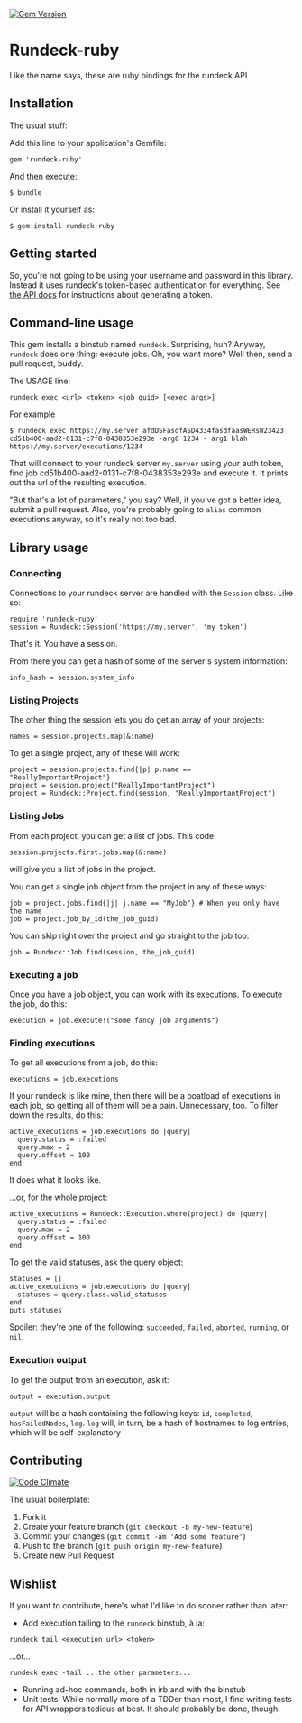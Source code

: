 [![Gem Version](https://badge.fury.io/rb/rundeck-ruby.svg)](http://badge.fury.io/rb/rundeck-ruby)

# Rundeck-ruby

Like the name says, these are ruby bindings for the rundeck API

## Installation

The usual stuff: 

Add this line to your application's Gemfile:

    gem 'rundeck-ruby'

And then execute:

    $ bundle

Or install it yourself as:

    $ gem install rundeck-ruby

## Getting started

So, you're not going to be using your username and password in this
library. Instead it uses rundeck's token-based authentication for
everything. See [the API docs](http://rundeck.org/docs/api/#token-authentication) for
instructions about generating a token.

## Command-line usage

This gem installs a binstub named `rundeck`.
Surprising, huh? Anyway, `rundeck` does one thing: execute jobs. Oh, you
want more? Well then, send a pull request, buddy.

The USAGE line:
```
rundeck exec <url> <token> <job guid> [<exec args>]
```

For example
```
$ rundeck exec https://my.server afdDSFasdfASD4334fasdfaasWERsW23423
cd51b400-aad2-0131-c7f8-0438353e293e -arg0 1234 - arg1 blah
https://my.server/executions/1234
```

That will connect to your rundeck server `my.server` using your auth
token, find job cd51b400-aad2-0131-c7f8-0438353e293e and execute it. It
prints out the url of the resulting execution.

"But that's a lot of parameters," you say? Well, if you've got a better idea, submit a pull request. Also, you're probably going to `alias` common executions anyway, so it's really not too bad.

## Library usage

### Connecting

Connections to your rundeck server are handled with the `Session` class.
Like so:
```
require 'rundeck-ruby'
session = Rundeck::Session('https://my.server', 'my token')
```
That's it. You have a session.

From there you can get a hash of some of the server's system information:
```
info_hash = session.system_info
```

### Listing Projects
The other thing the session lets you do get an array of your projects:
```
names = session.projects.map(&:name)
```

To get a single project, any of these will work:
```
project = session.projects.find{|p| p.name == "ReallyImportantProject"}
project = session.project("ReallyImportantProject")
project = Rundeck::Project.find(session, "ReallyImportantProject")
```

### Listing Jobs
From each project, you can get a list of jobs. This code:
```
session.projects.first.jobs.map(&:name)
```
will give you a list of jobs in the project.

You can get a single job object from the project in any of these ways:
```
job = project.jobs.find{|j| j.name == "MyJob"} # When you only have the name
job = project.job_by_id(the_job_guid)
```

You can skip right over the project and go straight to the job too:
```
job = Rundeck::Job.find(session, the_job_guid)
```

### Executing a job
Once you have a job object, you can work with its executions. To execute
the job, do this:
```
execution = job.execute!("some fancy job arguments")
```

### Finding executions

To get all executions from a job, do this:
```
executions = job.executions
```

If your rundeck is like mine, then there will be a boatload of executions in
each job, so getting all of them will be a pain. Unnecessary, too. To
filter down the results, do this:
```
active_executions = job.executions do |query|
  query.status = :failed
  query.max = 2
  query.offset = 100
end
```
It does what it looks like.

...or, for the whole project:
```
active_executions = Rundeck::Execution.where(project) do |query|
  query.status = :failed
  query.max = 2
  query.offset = 100
end
```

To get the valid statuses, ask the query object:
```
statuses = []
active_executions = job.executions do |query|
  statuses = query.class.valid_statuses
end
puts statuses
```
Spoiler: they're one of the following: `succeeded`, `failed`, `aborted`, `running`, or `nil`.

### Execution output
To get the output from an execution, ask it:
```
output = execution.output
```

`output` will be a hash containing the following keys: `id`,
`completed`, `hasFailedNodes`, `log`. `log` will, in turn, be a hash of
hostnames to log entries, which will be self-explanatory

## Contributing

[![Code Climate](https://codeclimate.com/github/jonp/rundeck-ruby.png)](https://codeclimate.com/github/jonp/rundeck-ruby)

The usual boilerplate:

1. Fork it
2. Create your feature branch (`git checkout -b my-new-feature`)
3. Commit your changes (`git commit -am 'Add some feature'`)
4. Push to the branch (`git push origin my-new-feature`)
5. Create new Pull Request

## Wishlist

If you want to contribute, here's what I'd like to do sooner rather than
later:

* Add execution tailing to the `rundeck` binstub, à la:

```
rundeck tail <execution url> <token>
```

...or...

```
rundeck exec -tail ...the other parameters...
```

* Running ad-hoc commands, both in irb and with the binstub
* Unit tests. While normally more of a TDDer than most, I find writing
  tests for API wrappers tedious at best. It should probably be done,
though.
